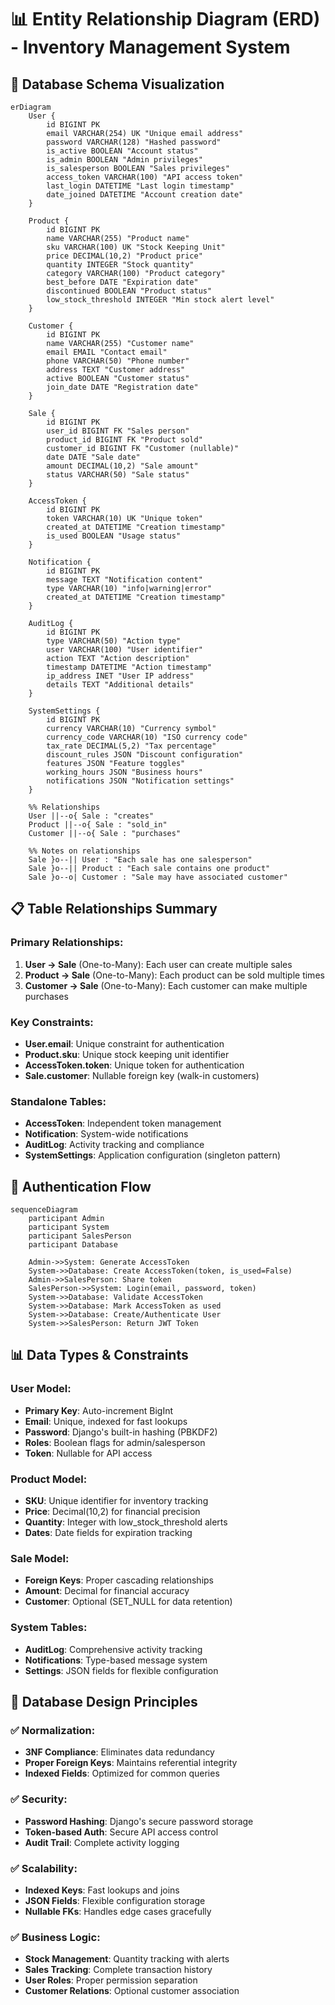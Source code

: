 # 📊 Entity Relationship Diagram (ERD) - Inventory Management System

## 🔗 Database Schema Visualization

```mermaid
erDiagram
    User {
        id BIGINT PK
        email VARCHAR(254) UK "Unique email address"
        password VARCHAR(128) "Hashed password"
        is_active BOOLEAN "Account status"
        is_admin BOOLEAN "Admin privileges"
        is_salesperson BOOLEAN "Sales privileges"
        access_token VARCHAR(100) "API access token"
        last_login DATETIME "Last login timestamp"
        date_joined DATETIME "Account creation date"
    }

    Product {
        id BIGINT PK
        name VARCHAR(255) "Product name"
        sku VARCHAR(100) UK "Stock Keeping Unit"
        price DECIMAL(10,2) "Product price"
        quantity INTEGER "Stock quantity"
        category VARCHAR(100) "Product category"
        best_before DATE "Expiration date"
        discontinued BOOLEAN "Product status"
        low_stock_threshold INTEGER "Min stock alert level"
    }

    Customer {
        id BIGINT PK
        name VARCHAR(255) "Customer name"
        email EMAIL "Contact email"
        phone VARCHAR(50) "Phone number"
        address TEXT "Customer address"
        active BOOLEAN "Customer status"
        join_date DATE "Registration date"
    }

    Sale {
        id BIGINT PK
        user_id BIGINT FK "Sales person"
        product_id BIGINT FK "Product sold"
        customer_id BIGINT FK "Customer (nullable)"
        date DATE "Sale date"
        amount DECIMAL(10,2) "Sale amount"
        status VARCHAR(50) "Sale status"
    }

    AccessToken {
        id BIGINT PK
        token VARCHAR(10) UK "Unique token"
        created_at DATETIME "Creation timestamp"
        is_used BOOLEAN "Usage status"
    }

    Notification {
        id BIGINT PK
        message TEXT "Notification content"
        type VARCHAR(10) "info|warning|error"
        created_at DATETIME "Creation timestamp"
    }

    AuditLog {
        id BIGINT PK
        type VARCHAR(50) "Action type"
        user VARCHAR(100) "User identifier"
        action TEXT "Action description"
        timestamp DATETIME "Action timestamp"
        ip_address INET "User IP address"
        details TEXT "Additional details"
    }

    SystemSettings {
        id BIGINT PK
        currency VARCHAR(10) "Currency symbol"
        currency_code VARCHAR(10) "ISO currency code"
        tax_rate DECIMAL(5,2) "Tax percentage"
        discount_rules JSON "Discount configuration"
        features JSON "Feature toggles"
        working_hours JSON "Business hours"
        notifications JSON "Notification settings"
    }

    %% Relationships
    User ||--o{ Sale : "creates"
    Product ||--o{ Sale : "sold_in"
    Customer ||--o{ Sale : "purchases"
    
    %% Notes on relationships
    Sale }o--|| User : "Each sale has one salesperson"
    Sale }o--|| Product : "Each sale contains one product"
    Sale }o--o| Customer : "Sale may have associated customer"
```

## 📋 Table Relationships Summary

### **Primary Relationships:**
1. **User → Sale** (One-to-Many): Each user can create multiple sales
2. **Product → Sale** (One-to-Many): Each product can be sold multiple times
3. **Customer → Sale** (One-to-Many): Each customer can make multiple purchases

### **Key Constraints:**
- **User.email**: Unique constraint for authentication
- **Product.sku**: Unique stock keeping unit identifier
- **AccessToken.token**: Unique token for authentication
- **Sale.customer**: Nullable foreign key (walk-in customers)

### **Standalone Tables:**
- **AccessToken**: Independent token management
- **Notification**: System-wide notifications
- **AuditLog**: Activity tracking and compliance
- **SystemSettings**: Application configuration (singleton pattern)

## 🔐 Authentication Flow

```mermaid
sequenceDiagram
    participant Admin
    participant System
    participant SalesPerson
    participant Database

    Admin->>System: Generate AccessToken
    System->>Database: Create AccessToken(token, is_used=False)
    Admin->>SalesPerson: Share token
    SalesPerson->>System: Login(email, password, token)
    System->>Database: Validate AccessToken
    System->>Database: Mark AccessToken as used
    System->>Database: Create/Authenticate User
    System->>SalesPerson: Return JWT Token
```

## 📊 Data Types & Constraints

### **User Model:**
- **Primary Key**: Auto-increment BigInt
- **Email**: Unique, indexed for fast lookups
- **Password**: Django's built-in hashing (PBKDF2)
- **Roles**: Boolean flags for admin/salesperson
- **Token**: Nullable for API access

### **Product Model:**
- **SKU**: Unique identifier for inventory tracking
- **Price**: Decimal(10,2) for financial precision
- **Quantity**: Integer with low_stock_threshold alerts
- **Dates**: Date fields for expiration tracking

### **Sale Model:**
- **Foreign Keys**: Proper cascading relationships
- **Amount**: Decimal for financial accuracy
- **Customer**: Optional (SET_NULL for data retention)

### **System Tables:**
- **AuditLog**: Comprehensive activity tracking
- **Notifications**: Type-based message system
- **Settings**: JSON fields for flexible configuration

## 🎯 Database Design Principles

### ✅ **Normalization:**
- **3NF Compliance**: Eliminates data redundancy
- **Proper Foreign Keys**: Maintains referential integrity
- **Indexed Fields**: Optimized for common queries

### ✅ **Security:**
- **Password Hashing**: Django's secure password storage
- **Token-based Auth**: Secure API access control
- **Audit Trail**: Complete activity logging

### ✅ **Scalability:**
- **Indexed Keys**: Fast lookups and joins
- **JSON Fields**: Flexible configuration storage
- **Nullable FKs**: Handles edge cases gracefully

### ✅ **Business Logic:**
- **Stock Management**: Quantity tracking with alerts
- **Sales Tracking**: Complete transaction history
- **User Roles**: Proper permission separation
- **Customer Relations**: Optional customer association
